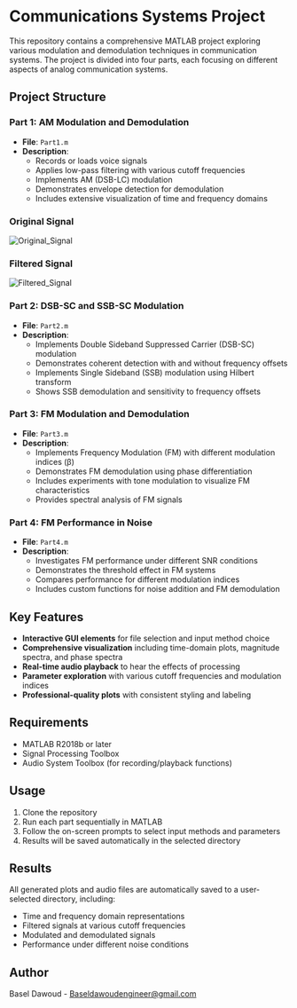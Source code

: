 # Communications Systems Project

This repository contains a comprehensive MATLAB project exploring various modulation and demodulation techniques in communication systems. The project is divided into four parts, each focusing on different aspects of analog communication systems.

## Project Structure

### Part 1: AM Modulation and Demodulation
- **File**: `Part1.m`
- **Description**: 
  - Records or loads voice signals
  - Applies low-pass filtering with various cutoff frequencies
  - Implements AM (DSB-LC) modulation
  - Demonstrates envelope detection for demodulation
  - Includes extensive visualization of time and frequency domains

### Original Signal
![Original_Signal](https://github.com/user-attachments/assets/5d76d21f-38e2-4395-bd6e-c75d8017ae74)

### Filtered Signal
![Filtered_Signal](https://github.com/user-attachments/assets/a0e0eafc-44e3-4a03-9cd3-d590c32481a7)


### Part 2: DSB-SC and SSB-SC Modulation
- **File**: `Part2.m`
- **Description**:
  - Implements Double Sideband Suppressed Carrier (DSB-SC) modulation
  - Demonstrates coherent detection with and without frequency offsets
  - Implements Single Sideband (SSB) modulation using Hilbert transform
  - Shows SSB demodulation and sensitivity to frequency offsets

### Part 3: FM Modulation and Demodulation
- **File**: `Part3.m`
- **Description**:
  - Implements Frequency Modulation (FM) with different modulation indices (β)
  - Demonstrates FM demodulation using phase differentiation
  - Includes experiments with tone modulation to visualize FM characteristics
  - Provides spectral analysis of FM signals

### Part 4: FM Performance in Noise
- **File**: `Part4.m`
- **Description**:
  - Investigates FM performance under different SNR conditions
  - Demonstrates the threshold effect in FM systems
  - Compares performance for different modulation indices
  - Includes custom functions for noise addition and FM demodulation

## Key Features

- **Interactive GUI elements** for file selection and input method choice
- **Comprehensive visualization** including time-domain plots, magnitude spectra, and phase spectra
- **Real-time audio playback** to hear the effects of processing
- **Parameter exploration** with various cutoff frequencies and modulation indices
- **Professional-quality plots** with consistent styling and labeling

## Requirements

- MATLAB R2018b or later
- Signal Processing Toolbox
- Audio System Toolbox (for recording/playback functions)

## Usage

1. Clone the repository
2. Run each part sequentially in MATLAB
3. Follow the on-screen prompts to select input methods and parameters
4. Results will be saved automatically in the selected directory

## Results

All generated plots and audio files are automatically saved to a user-selected directory, including:
- Time and frequency domain representations
- Filtered signals at various cutoff frequencies
- Modulated and demodulated signals
- Performance under different noise conditions

## Author

Basel Dawoud - Baseldawoudengineer@gmail.com

